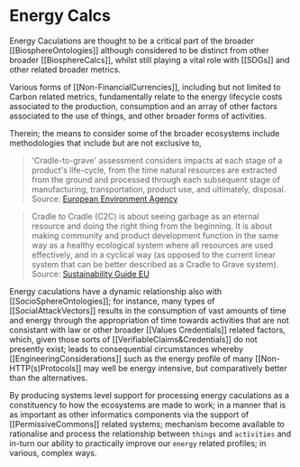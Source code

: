 # Energy Calcs

Energy Caculations are thought to be a critical part of the broader [[BiosphereOntologies]] although considered to be distinct from other broader [[BiosphereCalcs]], whilst still playing a vital role with [[SDGs]] and other related broader metrics. 

Various forms of [[Non-FinancialCurrencies]], including but not limited to Carbon related metrics, fundamentally relate to the energy lifecycle costs associated to the production, consumption and an array of other factors associated to the use of things, and other broader forms of activities. 

Therein; the means to consider some of the broader ecosystems include methodologies that include but are not exclusive to,

> 'Cradle-to-grave' assessment considers impacts at each stage of a product's life-cycle, from the time natural resources are extracted from the ground and processed through each subsequent stage of manufacturing, transportation, product use, and ultimately, disposal.
   Source: [European Environment Agency](https://www.eea.europa.eu/help/glossary/eea-glossary/cradle-to-grave)


> Cradle to Cradle (C2C) is about seeing garbage as an eternal resource and doing the right thing from the beginning. It is about making community and product development function in the same way as a healthy ecological system where all resources are used effectively, and in a cyclical way (as opposed to the current linear system that can be better described as a Cradle to Grave system).
   Source: [Sustainability Guide EU](https://sustainabilityguide.eu/methods/cradle-to-cradle/)

Energy caculations have a dynamic relationship also with [[SocioSphereOntologies]]; for instance,  many types of [[SocialAttackVectors]] results in the consumption of vast amounts of time and energy through the appropriation of time towards activities that are not consistant with law or other broader [[Values Credentials]] related factors, which, given those sorts of [[VerifiableClaims&Credentials]] do not presently exist; leads to consequential circumstances whereby [[EngineeringConsiderations]] such as the energy profile of many [[Non-HTTP(s)Protocols]] may well be energy intensive, but comparatively better than the alternatives. 

By producing systems level support for processing energy caculations as a constituency to how the ecosystems are made to work; in a manner that is as important as other informatics components via the support of  [[PermissiveCommons]] related systems; mechanism become available to rationalise and process the relationship between `things` and `activities` and in-turn our ability to practically improve our `energy` related profiles; in various, complex ways.
